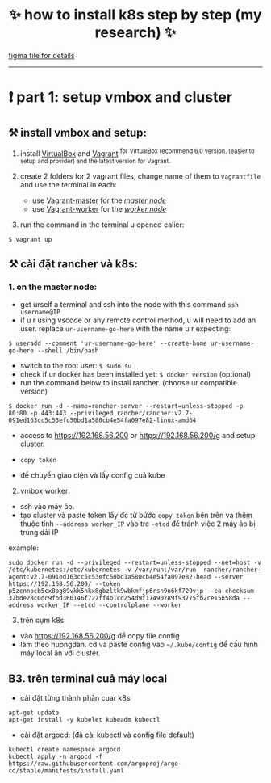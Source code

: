 <h1 align="center"> ✨ how to install k8s step by step (my research) ✨ </h1> 

[figma file for details](https://github.com/nnbaocuong99/details-k8s-project/tree/main/figma)

---

# ❗️ part 1: setup vmbox and cluster

## ⚒ install vmbox and setup:
1. install [VirtualBox](https://www.virtualbox.org/wiki/Downloads) and [Vagrant](https://developer.hashicorp.com/vagrant/downloads) <sup> for VirtualBox recommend 6.0 version, (easier to setup and provider) and the latest version for Vagrant. </sup>

2. create 2 folders for 2 vagrant files, change name of them to `Vagrantfile` and use the terminal in each:
   - use [Vagrant-master](https://github.com/nnbaocuong99/details-k8s-project/blob/main/document/vagrantfile-master) for the <ins>*master node*</ins>
   - use [Vagrant-worker](https://github.com/nnbaocuong99/details-k8s-project/blob/main/document/Vagrantfile-worker) for the <ins>*worker node*</ins>
3. run the command in the terminal u opened ealier:
```
$ vagrant up
```

## ⚒ cài đặt rancher và k8s:

### 1. on the master node:
- get urself a terminal and ssh into the node with this command `ssh username@IP`
- if u r using vscode or any remote control method, u will need to add an user. replace `ur-username-go-here` with the name u r expecting:
```
$ useradd --comment 'ur-username-go-here' --create-home ur-username-go-here --shell /bin/bash
```
   
- switch to the root user: `$ sudo su`
- check if ur docker has been installed yet: `$ docker version` (optional)
- run the command below to install rancher. (choose ur compatible version)
```
$ docker run -d --name=rancher-server --restart=unless-stopped -p 80:80 -p 443:443 --privileged rancher/rancher:v2.7-091ed163cc5c53efc50bd1a580cb4e54fa097e82-linux-amd64
```
- access to https://192.168.56.200 or https://192.168.56.200/g and setup cluster. 







- `copy token`
- để chuyển giao diện và lấy config cuả kube

2. vmbox worker:
- ssh vào máy ảo.
- tạo cluster và paste token lấy đc từ bứớc `copy token` bên trên và thêm thuộc tính `--address worker_IP` vào trc `-etcd` để tránh việc 2 máy ảo bị trùng dải IP 

example:
```
sudo docker run -d --privileged --restart=unless-stopped --net=host -v /etc/kubernetes:/etc/kubernetes -v /var/run:/var/run  rancher/rancher-agent:v2.7-091ed163cc5c53efc50bd1a580cb4e54fa097e82-head --server https://192.168.56.200/ --token p5zcnnpcb5cx8pg89vkk5nkx8gbzltk9wbkmfjp6rsn9n6kf729vjp --ca-checksum 37bde28c0dc9fbd360146f727ff4b1cd254d9f17490789f93775fb2ce15b58da --address worker_IP --etcd --controlplane --worker
```

3. trên cụm k8s
- vào https://192.168.56.200/g để copy file config 
- làm theo huongdan. cd và paste config vào `~/.kube/config` để cấu hình máy local ăn với cluster.

## B3. trên terminal cuả máy local
- cài đặt từng thành phần cuar k8s 
```
apt-get update 
apt-get install -y kubelet kubeadm kubectl 
```
- cài đặt argocd: (đã cài kubectl và config file default)
```
kubectl create namespace argocd
kubectl apply -n argocd -f https://raw.githubusercontent.com/argoproj/argo-cd/stable/manifests/install.yaml
```
